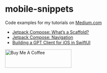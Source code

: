 # mobile-snippets
Code examples for my tutorials on [Medium.com](https://twissmueller.medium.com)

- [Jetpack Compose: What’s a Scaffold?](https://medium.com/p/35698b3a33b0)
- [Jetpack Compose: Navigation](https://medium.com/p/dfcc21913580)
- [Building a GPT Client for iOS in SwiftUI](https://twissmueller.medium.com/building-a-gpt-client-for-ios-with-swiftui-db5cd36557a)

<a href="https://www.buymeacoffee.com/twissmueller" target="_blank"><img src="https://cdn.buymeacoffee.com/buttons/v2/default-yellow.png" alt="Buy Me A Coffee" style="height: 60px !important;width: 217px !important;" ></a>
